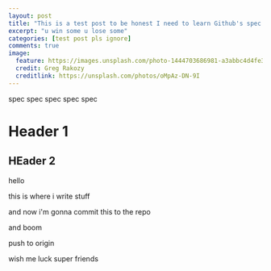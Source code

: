 ```yaml
---
layout: post
title: "This is a test post to be honest I need to learn Github's spec for Markdown and do it better"
excerpt: "u win some u lose some"
categories: [test post pls ignore]
comments: true
image:
  feature: https://images.unsplash.com/photo-1444703686981-a3abbc4d4fe3?crop=entropy&dpr=2&fit=crop&fm=jpg&h=475&ixjsv=2.1.0&ixlib=rb-0.3.5&q=50&w=1250
  credit: Greg Rakozy
  creditlink: https://unsplash.com/photos/oMpAz-DN-9I
---
```



spec spec spec spec spec

# Header 1

## HEader 2

hello

this is where i write stuff

and now i'm gonna commit this to the repo

and boom

push to origin

wish me luck super friends